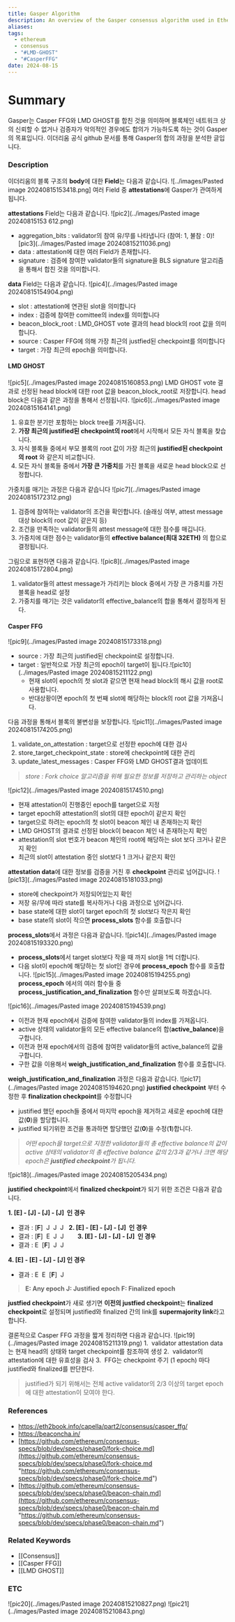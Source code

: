 ```yaml
---
title: Gasper Algorithm
description: An overview of the Gasper consensus algorithm used in Ethereum.
aliases: 
tags:
  - ethereum
  - consensus
  - "#LMD-GHOST"
  - "#CasperFFG"
date: 2024-08-15
---
```


# Summary

Gasper는 Casper FFG와 LMD GHOST를 합친 것을 의미하며 블록체인 네트워크 상의 신뢰할 수 없거나 검증자가 악의적인 경우에도 합의가 가능하도록 하는 것이 Gasper의 목표입니다.
이더리움 공식 github 문서를 통해 Gasper의 합의 과정을 분석한 글입니다.
### Description

이더리움의 블록 구조의 **body**에 대한 **Field**는 다음과 같습니다. 
![../images/Pasted image 20240815153418.png]
여러 Field 중 **attestations**에 Gasper가 관여하게 됩니다.

**attestations** Field는 다음과 같습니다.
![pic2](../images/Pasted image 20240815153 612.png)
- aggregation_bits : validator의 참여 유/무를 나타냅니다 (참여: 1, 불참 : 0)![pic3](../images/Pasted image 20240815211036.png)
- data : attestation에 대한 여러 Field가 존재합니다.
- signature : 검증에 참여한 validator들의 signature을 BLS signature 알고리즘을 통해서 합친 것을 의미합니다. 

**data** Field는 다음과 같습니다.
![pic4](../images/Pasted image 20240815154904.png)
- slot : attestation에 연관된 slot을 의미합니다
- index : 검증에 참여한 comittee의 index를 의미합니다
- beacon_block_root : LMD_GHOST vote 결과의 head block의 root 값을 의미합니다.
- source : Casper FFG에 의해 가장 최근의 justfied된 checkpoint를 의미합니다
- target : 가장 최근의 epoch을 의미합니다.

#### LMD GHOST
![pic5](../images/Pasted image 20240815160853.png)
LMD GHOST vote 결과로 선정된 head block에 대한 root 값을  beacon_block_root로 저장합니다.
head block은 다음과 같은 과정을 통해서 선정됩니다.
![pic6](../images/Pasted image 20240815164141.png)
1. 유효한 분기만 포함하는 block tree를 가져옵니다.
2. **가장 최근의 justified된 checkpoint의 root**에서 시작해서 모든 자식 블록을 찾습니다.
3. 자식 블록들 중에서 부모 블록의 root 값이 가장 최근의 **justified된 checkpoint의 root** 와 같은지 비교합니다.
4. 모든 자식 블록들 중에서 **가장 큰 가중치**를 가진 블록을 새로운 head block으로 선정합니다.

가중치를 매기는 과정은 다음과 같습니다
![pic7](../images/Pasted image 20240815172312.png)
1. 검증에 참여하는 validator의 조건을 확인합니다. (슬래싱 여부, attest message 대상 block의 root 값이 같은지 등)
2. 조건을 만족하는 validator들의 attest message에 대한 점수를 매깁니다.
3. 가중치에 대한 점수는 validator들의 **effective balance(최대 32ETH)** 의 합으로 결정됩니다.

그림으로 표현하면 다음과 같습니다.
![pic8](../images/Pasted image 20240815172804.png)
1. validator들의 attest message가 가리키는 block 중에서 가장 큰 가중치를 가진 블록을 head로 설정
2. 가중치를 매기는 것은 validator의 effective_balance의 합을 통해서 결정하게 된다.
#### Casper FFG

![pic9](../images/Pasted image 20240815173318.png)
- source : 가장 최근의 justified된 checkpoint로 설정합니다.
- target : 일반적으로 가장 최근의 epoch이 target이 됩니다.![pic10](../images/Pasted image 20240815211122.png)
	- 현재 slot이 epoch의 첫 slot과 같으면 현재 head block의 해시 값을 root로 사용합니다.
	- 반대상황이면 epoch의 첫 번째 slot에 해당하는 block의 root 값을 가져옵니다.

다음 과정을 통해서 블록의 불변성을 보장합니다.
![pic11](../images/Pasted image 20240815174205.png)
1. validate_on_attestation : target으로 선정한 epoch에 대한 검사
2. store_target_checkpoint_state : store에 checkpoint에 대한 관리
3. update_latest_messages : Casper FFG와 LMD GHOST결과 업데이트

> *store : Fork choice 알고리즘을 위해 필요한 정보를 저장하고 관리하는 object*

![pic12](../images/Pasted image 20240815174510.png)
-  현재 attestation이 진행중인 epoch를 target으로 지정 
-  target epoch와 attestation의 slot의 대한 epoch이 같은지 확인
-  target으로 하려는 epoch의 첫 slot이 beacon 체인 내 존재하는지 확인
-  LMD GHOST의 결과로 선정된 block이 beacon 체인 내 존재하는지 확인
-  attestation의 slot 번호가 beacon 체인의 root에 해당하는 slot 보다 크거나 같은지 확인
-  최근의 slot이 attestation 중인 slot보다 1 크거나 같은지 확인

**attestation data**에 대한 정보를 검증을 거친 후 **checkpoint** 관리로 넘어갑니다.
![pic13](../images/Pasted image 20240815181033.png)
- store에 checkpoint가 저장되어있는지 확인
- 저장 유/무에 따라 state를 복사하거나 다음 과정으로 넘어갑니다.
- base state에 대한 slot이 target epoch의 첫 slot보다 작은지 확인
- base state의 slot이 작으면 **process_slots** 함수를 호출합니다

**process_slots**에서 과정은 다음과 같습니다.
![pic14](../images/Pasted image 20240815193320.png)
- **process_slots**에서 target slot보다 작을 때 까지 slot을 1씩 더합니다.
- 다음 slot이 epoch에 해당하는 첫 slot인 경우에 **process_epoch** 함수를 호출합니다.
![pic15](../images/Pasted image 20240815194255.png)
**process_epoch** 에서의 여러 함수들 중 **process_justification_and_finalization** 함수만 살펴보도록 하겠습니다.

![pic16](../images/Pasted image 20240815194539.png)
- 이전과 현재 epoch에서 검증에 참여한 validator들의 index를 가져옵니다.
- active 상태의 validator들의 모든 effective balance의 합(**active_balance**)을 구합니다.
- 이전과 현재 epoch에서의 검증에 참여한 validator들의 active_balance의 값을 구합니다.
- 구한 값을 이용해서 **weigh_justification_and_finalization** 함수를 호출합니다.

**weigh_justification_and_finalization** 과정은 다음과 같습니다. 
![pic17](../images/Pasted image 20240815194620.png)
**justified checkpoint** 부터 수정한 후 **finalization checkpoint**를 수정합니다
- justified 했던 epoch들 중에서 마지막 epoch을 제거하고 새로운 epoch에 대한 값(**0**)을 할당합니다.
- justified 되기위한 조건을 통과하면 할당했던 값(**0**)을 수정(**1**)합니다.

> *어떤 epoch을 target으로 지정한 validator들의 총 effective balance의 값이 active 상태의 validator의 총 effective balance 값의 2/3과 같거나 크면  해당 epoch은 **justified checkpoint**가 됩니다.*

![pic18](../images/Pasted image 20240815205434.png)

**justified checkpoint**에서 **finalized checkpoint**가 되기 위한 조건은 다음과 같습니다.

**1. [E] - [J] - [J] - [J]  인 경우**
- 결과 : [**F**]  J  J  J
 
**2. [E] - [E] - [J] - [J]  인 경우**
- 결과 : [**F**]  E  J  J
       
**3. [E] - [J] - [J] - [J]  인 경우**
- 결과 : E  [**F**]  J  J

**4. [E] - [E] - [J] - [J] 인 경우**
- 결과 : E  E  [**F**]  J

> **E: Any epoch** **J: Justified epoch** **F: Finalized epoch**

**justfied checkpoint**가 새로 생기면 **이전의 justfied checkpoint**는 **finalized checkpoint**로 설정되며 justified와 finalized 간의 link를 **supermajority link**라고합니다.

결론적으로 Casper FFG 과정을 짧게 정리하면 다음과 같습니다.
![pic19](../images/Pasted image 20240815211319.png)
1.  validator attestation data는 현재 head의 상태와 target checkpoint를 참조하여 생성
2.  validator의 attestation에 대한 유효성을 검사
3.  FFG는 checkpoint 주기 (1 epoch) 마다 justified와 finalized를 판단한다.

>  justified가 되기 위해서는 전체 active validator의 2/3 이상의 target epoch에 대한 attestation이 모여야 한다.
### References

- https://eth2book.info/capella/part2/consensus/casper_ffg/
- https://beaconcha.in/
- [https://github.com/ethereum/consensus-specs/blob/dev/specs/phase0/fork-choice.md](https://github.com/ethereum/consensus-specs/blob/dev/specs/phase0/fork-choice.md "https://github.com/ethereum/consensus-specs/blob/dev/specs/phase0/fork-choice.md")
- [https://github.com/ethereum/consensus-specs/blob/dev/specs/phase0/beacon-chain.md](https://github.com/ethereum/consensus-specs/blob/dev/specs/phase0/beacon-chain.md "https://github.com/ethereum/consensus-specs/blob/dev/specs/phase0/beacon-chain.md")
### Related Keywords

- [[Consensus]]
- [[Casper FFG]]
- [[LMD GHOST]]

### ETC
![pic20](../images/Pasted image 20240815210827.png)
![pic21](../images/Pasted image 20240815210843.png)
